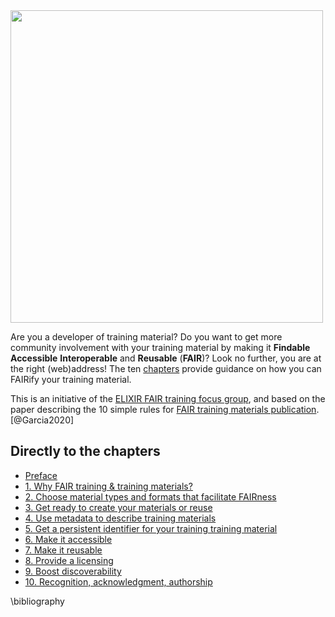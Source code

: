 <img src="https://raw.githubusercontent.com/elixir-europe-training/ELIXIR-TrP-FAIR-training-handbook/main/docs/assets/images/FAIRtraining_handbook_with_elixir_logo.svg" width="500"/>


Are you a developer of training material? Do you want to get more community involvement with your training material by making it **Findable** **Accessible** **Interoperable** and **Reusable** (**FAIR**)? Look no further, you are at the right (web)address! The ten [chapters](chapters/00_preface.md) provide guidance on how you can FAIRify your training material. 

This is an initiative of the [ELIXIR FAIR training focus group](https://elixir-europe.org/focus-groups/fair-training), and based on the paper describing the 10 simple rules for [FAIR training materials publication](https://journals.plos.org/ploscompbiol/article?id=10.1371/journal.pcbi.1007854). [@Garcia2020]

## Directly to the chapters

- [Preface](chapters/00_preface.md)
- [1. Why FAIR training & training materials?](chapters/chapter_01.md)
- [2. Choose material types and formats that facilitate FAIRness](chapters/chapter_02.md)
- [3. Get ready to create your materials or reuse](chapters/chapter_03.md)
- [4. Use metadata to describe training materials](chapters/chapter_04.md)
- [5. Get a persistent identifier for your training training material](chapters/chapter_05.md)
- [6. Make it accessible](chapters/chapter_06.md)
- [7. Make it reusable](chapters/chapter_07.md)
- [8. Provide a licensing](chapters/chapter_08.md)
- [9. Boost discoverability](chapters/chapter_09.md)
- [10. Recognition, acknowledgment, authorship](chapters/chapter_10.md)

\bibliography

